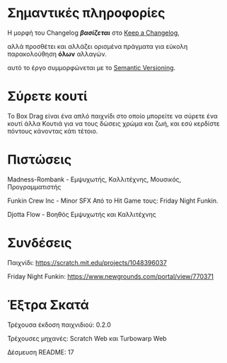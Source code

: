 # Σημαντικές πληροφορίες
Η μορφή του Changelog ***βασίζεται*** στο [Keep a Changelog](https://keepachangelog.com/en/1.1.0/),

αλλά προσθέτει και αλλάζει ορισμένα πράγματα για εύκολη παρακολούθηση **όλων** αλλαγών.

αυτό το έργο συμμορφώνεται με το [Semantic Versioning](https://semver.org/spec/v2.0.0.html).

# Σύρετε κουτί
Το Box Drag είναι ένα απλό παιχνίδι στο οποίο μπορείτε να σύρετε ένα κουτί
άλλα Κουτιά για να τους δώσεις χρώμα και ζωή, και εσύ
κερδίστε πόντους κάνοντας κάτι τέτοιο.

# Πιστώσεις
Madness-Rombank - Εμψυχωτής, Καλλιτέχνης, Μουσικός, Προγραμματιστής

Funkin Crew Inc - Minor SFX Από το Hit Game τους: Friday Night Funkin.

Djotta Flow - Βοηθός Εμψυχωτής και Καλλιτέχνης

# Συνδέσεις
Παιχνίδι: https://scratch.mit.edu/projects/1048396037

Friday Night Funkin: https://www.newgrounds.com/portal/view/770371

# Έξτρα Σκατά
Τρέχουσα έκδοση παιχνιδιού: 0.2.0

Τρέχουσες μηχανές: Scratch Web και Turbowarp Web

Δέσμευση README: 17

